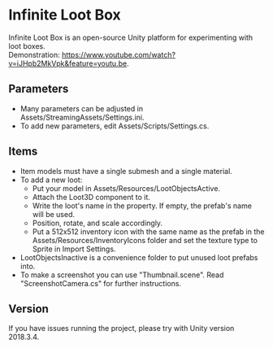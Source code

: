 # Infinite Loot Box

Infinite Loot Box is an open-source Unity platform for experimenting with loot boxes.  
Demonstration: https://www.youtube.com/watch?v=iJHpb2MkVpk&feature=youtu.be.

## Parameters

- Many parameters can be adjusted in Assets/StreamingAssets/Settings.ini.
- To add new parameters, edit Assets/Scripts/Settings.cs.

## Items

- Item models must have a single submesh and a single material.
- To add a new loot:
    - Put your model in Assets/Resources/LootObjectsActive.
    - Attach the Loot3D component to it. 
    - Write the loot's name in the property. If empty, the prefab's name will be used.
    - Position, rotate, and scale accordingly.
    - Put a 512x512 inventory icon with the same name as the prefab in the Assets/Resources/InventoryIcons folder and set the texture type to Sprite in Import Settings.
- LootObjectsInactive is a convenience folder to put unused loot prefabs into.
- To make a screenshot you can use "Thumbnail.scene". Read "ScreenshotCamera.cs" for further instructions.

## Version

If you have issues running the project, please try with Unity version 2018.3.4.
